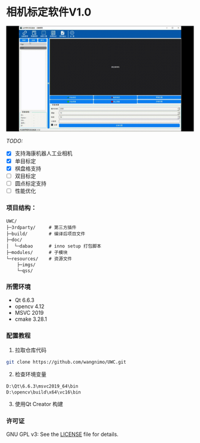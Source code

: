 # 相机标定软件V1.0

![演示](./doc/screenshot/MyVideo_4.gif)

*TODO:*
- [x] 支持海康机器人工业相机
- [x] 单目标定
- [x] 棋盘格支持
- [ ] 双目标定
- [ ] 圆点标定支持
- [ ] 性能优化

### 项目结构：
```plaintext
UWC/
├─3rdparty/     # 第三方插件
├─build/        # 编译后项目文件
├─doc/
│  └─dabao      # inno setup 打包脚本
├─modules/      # 子模块
└─resources/    # 资源文件
    ├─imgs/
    └─qss/
```


### 所需环境
- Qt 6.6.3
- opencv 4.12
- MSVC 2019
- cmake 3.28.1

### 配置教程
1. 拉取仓库代码
```bash
git clone https://github.com/wangnimo/UWC.git
```
2. 检查环境变量
```
D:\Qt\6.6.3\msvc2019_64\bin
D:\opencv\build\x64\vc16\bin
```
3. 使用Qt Creator 构建

### 许可证
GNU GPL v3:  See the [LICENSE](https://github.com/wangnimo/UWC/blob/main/LICENSE) file for details.
